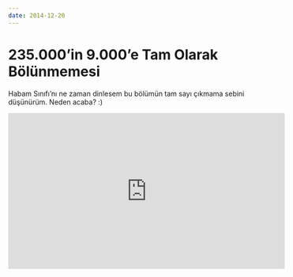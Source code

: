 ```yaml
---
date: 2014-12-20
---
```

# 235.000’in 9.000’e Tam Olarak Bölünmemesi

Habam Sınıfı’nı ne zaman dinlesem bu bölümün tam sayı çıkmama sebini düşünürüm. Neden acaba? :)

<iframe width="560" height="315" src="https://www.youtube.com/embed/_jcKE94hYJI?start=3737" frameborder="0" allow="accelerometer; autoplay; encrypted-media; gyroscope; picture-in-picture" allowfullscreen></iframe>
